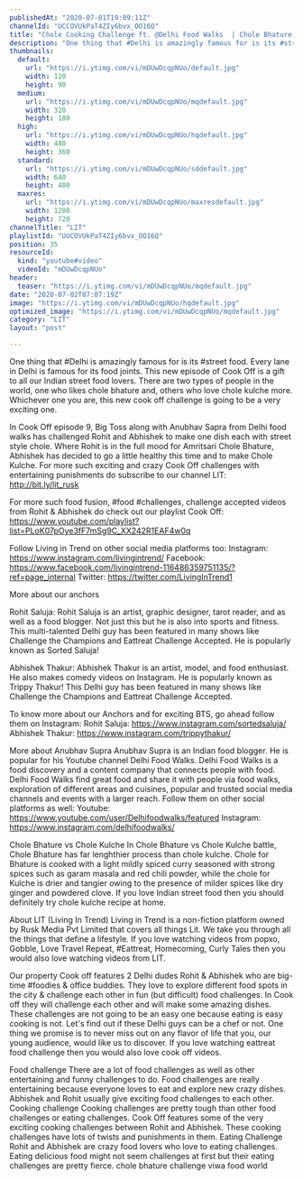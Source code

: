 ```yaml
---
publishedAt: "2020-07-01T19:09:11Z"
channelId: "UCCOVUkPaT4ZIy6bvx_OO16Q"
title: "Chole Cooking Challenge ft. @Delhi Food Walks  ​| Chole Bhature Challenge [Cook Off#9] |"
description: "One thing that #Delhi is amazingly famous for is its #street food. Every lane in Delhi is famous for its food joints. This new episode of Cook Off is a gift to all our Indian street food lovers. There are two types of people in the world, one who likes chole bhature and, others who love chole kulche more. Whichever one you are, this new cook off challenge is going to be a very exciting one.  \n\nIn Cook Off episode 9, Big Toss along with Anubhav Sapra from Delhi food walks has challenged Rohit and Abhishek to make one dish each with street style chole. Where Rohit is in the full mood for Amritsari Chole Bhature, Abhishek has decided to go a little healthy this time and to make Chole Kulche.  For more such exciting and crazy Cook Off challenges with entertaining punishments do subscribe to our channel LIT: http://bit.ly/lit_rusk \n\nFor more such food fusion, #food #challenges, challenge accepted videos from Rohit & Abhishek do check out our playlist Cook Off: https://www.youtube.com/playlist?list=PLoK07pOye3fF7mSg9C_XX242R1EAF4w0q\n\nFollow Living in Trend on other social media platforms too:\nInstagram: https://www.instagram.com/livingintrend/\nFacebook: https://www.facebook.com/livingintrend-116486359751135/?ref=page_internal\nTwitter: https://twitter.com/LivingInTrend1\n\nMore about our anchors\n\nRohit Saluja: Rohit Saluja is an artist, graphic designer, tarot reader, and as well as a food blogger. Not just this but he is also into sports and fitness. This multi-talented Delhi guy has been featured in many shows like Challenge the Champions and Eattreat Challenge Accepted. He is popularly known as Sorted Saluja!\n\nAbhishek Thakur: Abhishek Thakur is an artist, model, and food enthusiast. He also makes comedy videos on Instagram. He is popularly known as Trippy Thakur! This Delhi guy has been featured in many shows like Challenge the Champions and Eattreat Challenge Accepted. \n\nTo know more about our Anchors and for exciting BTS, go ahead follow them on Instagram: \nRohit Saluja: https://www.instagram.com/sortedsaluja/ \nAbhishek Thakur: https://www.instagram.com/trippythakur/\n\nMore about Anubhav Supra\nAnubhav Supra is an Indian food blogger. He is popular for his Youtube channel Delhi Food Walks. Delhi Food Walks is a food discovery and a content company that connects people with food. Delhi Food Walks find great food and share it with people via food walks, exploration of different areas and cuisines, popular and trusted social media channels and events with a larger reach. Follow them on other social platforms as well:\nYoutube: https://www.youtube.com/user/Delhifoodwalks/featured\nInstagram: https://www.instagram.com/delhifoodwalks/\n\nChole Bhature vs Chole Kulche\nIn Chole Bhature vs Chole Kulche battle, Chole Bhature has far lenghthier process than chole kulche. Chole for Bhature is cooked with a light mildly spiced curry seasoned with strong spices such as garam masala and red chili powder, while the chole for Kulche is drier and tangier owing to the presence of milder spices like dry ginger and powdered clove. If you love Indian street food then you should definitely try chole kulche recipe at home. \n\nAbout LIT (Living In Trend)\nLiving in Trend is a non-fiction platform owned by Rusk Media Pvt Limited that covers all things Lit. We take you through all the things that define a lifestyle. If you love watching videos from popxo, Gobble, Love Travel Repeat, #Eattreat, Homecoming, Curly Tales then you would also love watching videos from LIT. \n\nOur property Cook off features 2 Delhi dudes Rohit & Abhishek who are big-time #foodies & office buddies. They love to explore different food spots in the city & challenge each other in fun (but difficult) food challenges. In Cook off they will challenge each other and will make some amazing dishes. These challenges are not going to be an easy one because eating is easy cooking is not. Let's find out if these Delhi guys can be a chef or not. One thing we promise is to never miss out on any flavor of life that you, our young audience, would like us to discover. If you love watching eattreat food challenge then you would also love cook off videos. \n\nFood challenge\nThere are a lot of food challenges as well as other entertaining and funny challenges to do. Food challenges are really entertaining because everyone loves to eat and explore new crazy dishes. Abhishek and Rohit usually give exciting food challenges to each other. \nCooking challenge\nCooking challenges are pretty tough than other food challenges or eating challenges. Cook Off features some of the very exciting cooking challenges between Rohit and Abhishek. These cooking challenges have lots of twists and punishments in them.\nEating Challenge\nRohit and Abhishek are crazy food lovers who love to eating challenges. Eating delicious food might not seem challenges at first but their eating challenges are pretty fierce. chole bhature challenge viwa food world"
thumbnails:
  default:
    url: "https://i.ytimg.com/vi/mDUwDcqpNUo/default.jpg"
    width: 120
    height: 90
  medium:
    url: "https://i.ytimg.com/vi/mDUwDcqpNUo/mqdefault.jpg"
    width: 320
    height: 180
  high:
    url: "https://i.ytimg.com/vi/mDUwDcqpNUo/hqdefault.jpg"
    width: 480
    height: 360
  standard:
    url: "https://i.ytimg.com/vi/mDUwDcqpNUo/sddefault.jpg"
    width: 640
    height: 480
  maxres:
    url: "https://i.ytimg.com/vi/mDUwDcqpNUo/maxresdefault.jpg"
    width: 1280
    height: 720
channelTitle: "LIT"
playlistId: "UUCOVUkPaT4ZIy6bvx_OO16Q"
position: 35
resourceId:
  kind: "youtube#video"
  videoId: "mDUwDcqpNUo"
header:
  teaser: "https://i.ytimg.com/vi/mDUwDcqpNUo/mqdefault.jpg"
date: "2020-07-02T07:07:19Z"
image: "https://i.ytimg.com/vi/mDUwDcqpNUo/hqdefault.jpg"
optimized_image: "https://i.ytimg.com/vi/mDUwDcqpNUo/mqdefault.jpg"
category: "LIT"
layout: "post"

---
```

One thing that #Delhi is amazingly famous for is its #street food. Every lane in Delhi is famous for its food joints. This new episode of Cook Off is a gift to all our Indian street food lovers. There are two types of people in the world, one who likes chole bhature and, others who love chole kulche more. Whichever one you are, this new cook off challenge is going to be a very exciting one.  

In Cook Off episode 9, Big Toss along with Anubhav Sapra from Delhi food walks has challenged Rohit and Abhishek to make one dish each with street style chole. Where Rohit is in the full mood for Amritsari Chole Bhature, Abhishek has decided to go a little healthy this time and to make Chole Kulche.  For more such exciting and crazy Cook Off challenges with entertaining punishments do subscribe to our channel LIT: http://bit.ly/lit_rusk 

For more such food fusion, #food #challenges, challenge accepted videos from Rohit & Abhishek do check out our playlist Cook Off: https://www.youtube.com/playlist?list=PLoK07pOye3fF7mSg9C_XX242R1EAF4w0q

Follow Living in Trend on other social media platforms too:
Instagram: https://www.instagram.com/livingintrend/
Facebook: https://www.facebook.com/livingintrend-116486359751135/?ref=page_internal
Twitter: https://twitter.com/LivingInTrend1

More about our anchors

Rohit Saluja: Rohit Saluja is an artist, graphic designer, tarot reader, and as well as a food blogger. Not just this but he is also into sports and fitness. This multi-talented Delhi guy has been featured in many shows like Challenge the Champions and Eattreat Challenge Accepted. He is popularly known as Sorted Saluja!

Abhishek Thakur: Abhishek Thakur is an artist, model, and food enthusiast. He also makes comedy videos on Instagram. He is popularly known as Trippy Thakur! This Delhi guy has been featured in many shows like Challenge the Champions and Eattreat Challenge Accepted. 

To know more about our Anchors and for exciting BTS, go ahead follow them on Instagram: 
Rohit Saluja: https://www.instagram.com/sortedsaluja/ 
Abhishek Thakur: https://www.instagram.com/trippythakur/

More about Anubhav Supra
Anubhav Supra is an Indian food blogger. He is popular for his Youtube channel Delhi Food Walks. Delhi Food Walks is a food discovery and a content company that connects people with food. Delhi Food Walks find great food and share it with people via food walks, exploration of different areas and cuisines, popular and trusted social media channels and events with a larger reach. Follow them on other social platforms as well:
Youtube: https://www.youtube.com/user/Delhifoodwalks/featured
Instagram: https://www.instagram.com/delhifoodwalks/

Chole Bhature vs Chole Kulche
In Chole Bhature vs Chole Kulche battle, Chole Bhature has far lenghthier process than chole kulche. Chole for Bhature is cooked with a light mildly spiced curry seasoned with strong spices such as garam masala and red chili powder, while the chole for Kulche is drier and tangier owing to the presence of milder spices like dry ginger and powdered clove. If you love Indian street food then you should definitely try chole kulche recipe at home. 

About LIT (Living In Trend)
Living in Trend is a non-fiction platform owned by Rusk Media Pvt Limited that covers all things Lit. We take you through all the things that define a lifestyle. If you love watching videos from popxo, Gobble, Love Travel Repeat, #Eattreat, Homecoming, Curly Tales then you would also love watching videos from LIT. 

Our property Cook off features 2 Delhi dudes Rohit & Abhishek who are big-time #foodies & office buddies. They love to explore different food spots in the city & challenge each other in fun (but difficult) food challenges. In Cook off they will challenge each other and will make some amazing dishes. These challenges are not going to be an easy one because eating is easy cooking is not. Let's find out if these Delhi guys can be a chef or not. One thing we promise is to never miss out on any flavor of life that you, our young audience, would like us to discover. If you love watching eattreat food challenge then you would also love cook off videos. 

Food challenge
There are a lot of food challenges as well as other entertaining and funny challenges to do. Food challenges are really entertaining because everyone loves to eat and explore new crazy dishes. Abhishek and Rohit usually give exciting food challenges to each other. 
Cooking challenge
Cooking challenges are pretty tough than other food challenges or eating challenges. Cook Off features some of the very exciting cooking challenges between Rohit and Abhishek. These cooking challenges have lots of twists and punishments in them.
Eating Challenge
Rohit and Abhishek are crazy food lovers who love to eating challenges. Eating delicious food might not seem challenges at first but their eating challenges are pretty fierce. chole bhature challenge viwa food world